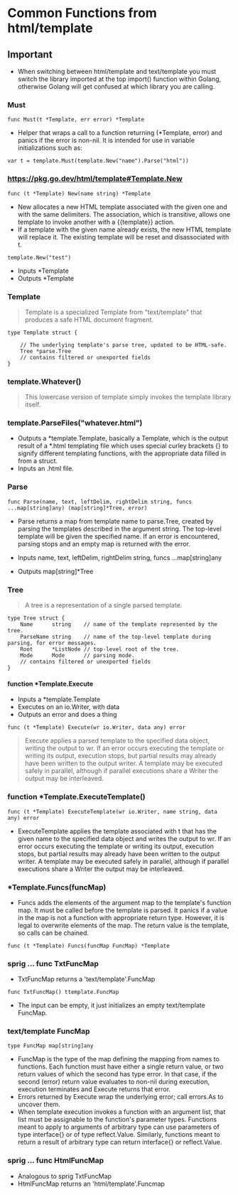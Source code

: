 # Common Functions from html/template

## Important

* When switching between html/template and text/template you must switch the library imported at the top import() function within Golang, otherwise Golang will get confused at which library you are calling.

### Must

```
func Must(t *Template, err error) *Template
```

* Helper that wraps a call to a function returning (*Template, error) and panics if the error is non-nil. It is intended for use in variable initializations such as:

```
var t = template.Must(template.New("name").Parse("html"))
```

### https://pkg.go.dev/html/template#Template.New

```
func (t *Template) New(name string) *Template
```

* New allocates a new HTML template associated with the given one and with the same delimiters. The association, which is transitive, allows one template to invoke another with a {{template}} action.
* If a template with the given name already exists, the new HTML template will replace it. The existing template will be reset and disassociated with t.

```
template.New("test")
```

* Inputs *Template
* Outputs *Template

### Template

> Template is a specialized Template from "text/template" that produces a safe HTML document fragment.

```
type Template struct {

	// The underlying template's parse tree, updated to be HTML-safe.
	Tree *parse.Tree
	// contains filtered or unexported fields
}
```
### template.Whatever()

> This lowercase version of template simply invokes the template library itself.


### template.ParseFiles("whatever.html")

* Outputs a *template.Template, basically a Template, which is the output result of a *.html templating file which uses special curley brackets {} to signify different templating functions, with the appropriate data filled in from a struct.
* Inputs an .html file.

### Parse

```
func Parse(name, text, leftDelim, rightDelim string, funcs ...map[string]any) (map[string]*Tree, error)
```
* Parse returns a map from template name to parse.Tree, created by parsing the templates described in the argument string. The top-level template will be given the specified name. If an error is encountered, parsing stops and an empty map is returned with the error.

* Inputs name, text, leftDelim, rightDelim string, funcs ...map[string]any
* Outputs map[string]*Tree

### Tree

> A tree is a representation of a single parsed template.

```
type Tree struct {
	Name      string    // name of the template represented by the tree.
	ParseName string    // name of the top-level template during parsing, for error messages.
	Root      *ListNode // top-level root of the tree.
	Mode      Mode      // parsing mode.
	// contains filtered or unexported fields
}
```

#### function *Template.Execute

* Inputs a *template.Template
* Executes on an io.Writer, with data
* Outputs an error and does a thing

```
func (t *Template) Execute(wr io.Writer, data any) error
```
> Execute applies a parsed template to the specified data object, writing the output to wr. If an error occurs executing the template or writing its output, execution stops, but partial results may already have been written to the output writer. A template may be executed safely in parallel, although if parallel executions share a Writer the output may be interleaved.

### function *Template.ExecuteTemplate()

```
func (t *Template) ExecuteTemplate(wr io.Writer, name string, data any) error
```
* ExecuteTemplate applies the template associated with t that has the given name to the specified data object and writes the output to wr. If an error occurs executing the template or writing its output, execution stops, but partial results may already have been written to the output writer. A template may be executed safely in parallel, although if parallel executions share a Writer the output may be interleaved.



### *Template.Funcs(funcMap)

* Funcs adds the elements of the argument map to the template's function map. It must be called before the template is parsed. It panics if a value in the map is not a function with appropriate return type. However, it is legal to overwrite elements of the map. The return value is the template, so calls can be chained.

```
func (t *Template) Funcs(funcMap FuncMap) *Template
```

### sprig ... func TxtFuncMap

* TxtFuncMap returns a 'text/template'.FuncMap

```
func TxtFuncMap() ttemplate.FuncMap
```

* The input can be empty, it just initializes an empty text/template FuncMap.

### text/template FuncMap

```
type FuncMap map[string]any
```

* FuncMap is the type of the map defining the mapping from names to functions. Each function must have either a single return value, or two return values of which the second has type error. In that case, if the second (error) return value evaluates to non-nil during execution, execution terminates and Execute returns that error.
* Errors returned by Execute wrap the underlying error; call errors.As to uncover them.
* When template execution invokes a function with an argument list, that list must be assignable to the function's parameter types. Functions meant to apply to arguments of arbitrary type can use parameters of type interface{} or of type reflect.Value. Similarly, functions meant to return a result of arbitrary type can return interface{} or reflect.Value.

### sprig ... func HtmlFuncMap

* Analogous to sprig TxtFuncMap
* HtmlFuncMap returns an 'html/template'.Funcmap